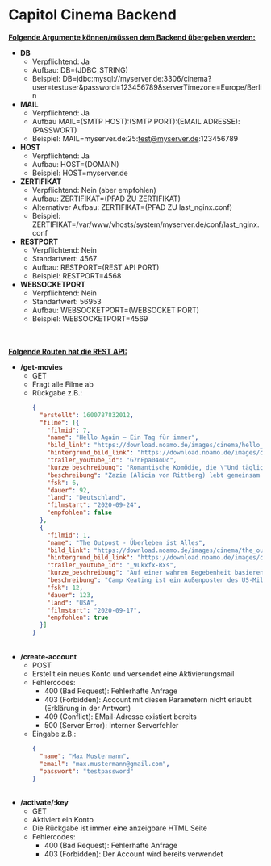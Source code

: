 # Capitol Cinema Backend
<b><u>Folgende Argumente können/müssen dem Backend übergeben werden:</u></b>

- <b>DB</b>
    - Verpflichtend: Ja
    - Aufbau: DB=(JDBC_STRING)
    - Beispiel: DB=jdbc:mysql://myserver.de:3306/cinema?user=testuser&password=123456789&serverTimezone=Europe/Berlin
- <b>MAIL</b>
    - Verpflichtend: Ja
    - Aufbau MAIL=(SMTP HOST):(SMTP PORT):(EMAIL ADRESSE):(PASSWORT)
    - Beispiel: MAIL=myserver.de:25:test@myserver.de:123456789
- <b>HOST</b>
    - Verpflichtend: Ja
    - Aufbau: HOST=(DOMAIN)
    - Beispiel: HOST=myserver.de
- <b>ZERTIFIKAT</b>
    - Verpflichtend: Nein (aber empfohlen)
    - Aufbau: ZERTIFIKAT=(PFAD ZU ZERTIFIKAT)
    - Alternativer Aufbau: ZERTIFIKAT=(PFAD ZU last_nginx.conf)
    - Beispiel: ZERTIFIKAT=/var/www/vhosts/system/myserver.de/conf/last_nginx.conf
- <b>RESTPORT</b>
    - Verpflichtend: Nein
    - Standartwert: 4567
    - Aufbau: RESTPORT=(REST API PORT)
    - Beispiel: RESTPORT=4568
- <b>WEBSOCKETPORT</b>
    - Verpflichtend: Nein
    - Standartwert: 56953
    - Aufbau: WEBSOCKETPORT=(WEBSOCKET PORT)
    - Beispiel: WEBSOCKETPORT=4569

<br><br>
<b><u>Folgende Routen hat die REST API:</u></b>

- <b>/get-movies</b>
    - GET
    - Fragt alle Filme ab
    - Rückgabe z.B.:
        ```json
        {
          "erstellt": 1600787832012,
          "filme": [{
            "filmid": 7,
            "name": "Hello Again – Ein Tag für immer",
            "bild_link": "https://download.noamo.de/images/cinema/hello_again.jpg",
            "hintergrund_bild_link": "https://download.noamo.de/images/cinema/bg_hello_again.jpg",
            "trailer_youtube_id": "G7nEpa04oDc",
            "kurze_beschreibung": "Romantische Komödie, die \"Und täglich grüßt das Murmeltier\" mit \"Die Hochzeit meines besten Freundes\" kreuzt.",
            "beschreibung": "Zazie (Alicia von Rittberg) lebt gemeinsam mit ihren Freunden [für dieses Beispiel gekürzt]",
            "fsk": 6,
            "dauer": 92,
            "land": "Deutschland",
            "filmstart": "2020-09-24",
            "empfohlen": false
          },
          {
            "filmid": 1,
            "name": "The Outpost - Überleben ist Alles",
            "bild_link": "https://download.noamo.de/images/cinema/the_outpost.jpg",
            "hintergrund_bild_link": "https://download.noamo.de/images/cinema/bg_the_outpost.jpg",
            "trailer_youtube_id": "_9Lkxfx-Rxs",
            "kurze_beschreibung": "Auf einer wahren Begebenheit basierender Kriegs-Actioner mit Starbesetzung",
            "beschreibung": "Camp Keating ist ein Außenposten des US-Militärs, [für dieses Beispiel gekürzt]",
            "fsk": 12,
            "dauer": 123,
            "land": "USA",
            "filmstart": "2020-09-17",
            "empfohlen": true
          }]
        }
        ```
        <br>
- <b>/create-account</b>
    - POST
    - Erstellt ein neues Konto und versendet eine Aktivierungsmail
    - Fehlercodes:
        - 400 (Bad Request): Fehlerhafte Anfrage
        - 403 (Forbidden): Account mit diesen Parametern nicht erlaubt (Erklärung in der Antwort)
        - 409 (Conflict): EMail-Adresse existiert bereits
        - 500 (Server Error): Interner Serverfehler
    - Eingabe z.B.:
        ```json
        {
          "name": "Max Mustermann",
          "email": "max.mustermann@gmail.com",
          "passwort": "testpassword"
        }
        ```
        <br>
- <b>/activate/:key</b>
    - GET
    - Aktiviert ein Konto
    - Die Rückgabe ist immer eine anzeigbare HTML Seite
    - Fehlercodes:
        - 400 (Bad Request): Fehlerhafte Anfrage
        - 403 (Forbidden): Der Account wird bereits verwendet
 